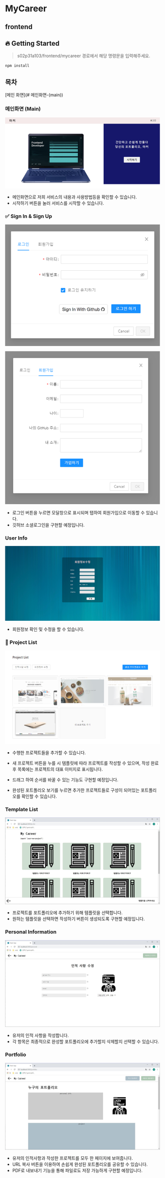 # MyCareer

## frontend

## 🔥 Getting Started
> s02p31a103/frontend/mycareer 경로에서 해당 명령문을 입력해주세요.
```
npm install
```

## 목차
[메인 화면](# 메인화면-(main))

### 메인화면 (Main)

![메인화면](./capture/메인.PNG)

- 메인화면으로 저희 서비스의 내용과 사용방법등을 확인할 수 있습니다.
- 시작하기 버튼을 눌러 서비스를 시작할 수 있습니다.

### ✅ Sign In & Sign Up

![로그인](./capture/로그인.PNG)

![회원가입](./capture/회원가입.PNG)

- 로그인 버튼을 누르면 모달창으로 표시되며 탭하여 회원가입으로 이동할 수 있습니다.
- 깃허브 소셜로그인을 구현할 예정입니다.

### User Info

![회원정보수정](./capture/회원정보.PNG)

- 회원정보 확인 및 수정을 할 수 있습니다.

### 🎨 Project List

![프로젝트리스트](./capture/프로젝트리스트.PNG)

- 수행한 프로젝트들을 추가할 수 있습니다.
- 새 프로젝트 버튼을 누를 시 템플릿에 따라 프로젝트를 작성할 수 있으며, 작성 완료 후 목록에는 프로젝트의 대표 이미지로 표시됩니다.
- 드래그 하여 순서를 바꿀 수 있는 기능도 구현할 예정입니다.

- 완성된 포트폴리오 보기를 누르면 추가한 프로젝트들로 구성이 되어있는 포트폴리오를 확인할 수 있습니다.

### Template List

![템플릿리스트](./capture/templateList.JPG)
- 프로젝트를 포트폴리오에 추가하기 위해 템플릿을 선택합니다.
- 원하는 템플릿을 선택하면 작성하기 버튼이 생성되도록 구현할 예정입니다.

### Personal Information

![인적사항](./capture/personal.JPG)
- 유저의 인적 사항을 작성합니다.
- 각 항목은 최종적으로 완성할 포트폴리오에 추가할지 삭제할지 선택할 수 있습니다.

### Portfolio

![완성 포트폴리오](./capture/portfolio.JPG)
- 유저의 인적사항과 작성한 프로젝트를 모두 한 페이지에 보여줍니다.
- URL 복사 버튼을 이용하여 손쉽게 완성된 포트폴리오를 공유할 수 있습니다.
- PDF로 내보내기 기능을 통해 파일로도 저장 가능하게 구현할 예정입니다.
